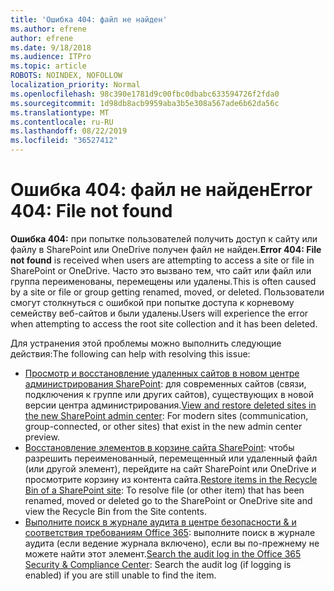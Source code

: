 ```yaml
---
title: 'Ошибка 404: файл не найден'
ms.author: efrene
author: efrene
ms.date: 9/18/2018
ms.audience: ITPro
ms.topic: article
ROBOTS: NOINDEX, NOFOLLOW
localization_priority: Normal
ms.openlocfilehash: 98c390e1781d9c00fbc0dbabc633594726f2fda0
ms.sourcegitcommit: 1d98db8acb9959aba3b5e308a567ade6b62da56c
ms.translationtype: MT
ms.contentlocale: ru-RU
ms.lasthandoff: 08/22/2019
ms.locfileid: "36527412"
---
```

# <a name="error-404-file-not-found"></a><span data-ttu-id="3a622-102">Ошибка 404: файл не найден</span><span class="sxs-lookup"><span data-stu-id="3a622-102">Error 404: File not found</span></span>

<span data-ttu-id="3a622-103">**Ошибка 404:** при попытке пользователей получить доступ к сайту или файлу в SharePoint или OneDrive получен файл не найден.</span><span class="sxs-lookup"><span data-stu-id="3a622-103">**Error 404: File not found** is received when users are attempting to access a site or file in SharePoint or OneDrive.</span></span> <span data-ttu-id="3a622-104">Часто это вызвано тем, что сайт или файл или группа переименованы, перемещены или удалены.</span><span class="sxs-lookup"><span data-stu-id="3a622-104">This is often caused by a site or file or group getting renamed, moved, or deleted.</span></span>
<span data-ttu-id="3a622-105">Пользователи смогут столкнуться с ошибкой при попытке доступа к корневому семейству веб-сайтов и были удалены.</span><span class="sxs-lookup"><span data-stu-id="3a622-105">Users will experience the error when attempting to access the root site collection and it has been deleted.</span></span>

<span data-ttu-id="3a622-106">Для устранения этой проблемы можно выполнить следующие действия:</span><span class="sxs-lookup"><span data-stu-id="3a622-106">The following can help with resolving this issue:</span></span>
- <span data-ttu-id="3a622-107">[Просмотр и восстановление удаленных сайтов в новом центре администрирования SharePoint](https://docs.microsoft.com/sharepoint/view-and-restore-deleted-sites-in-new-admin-center): для современных сайтов (связи, подключения к группе или других сайтов), существующих в новой версии центра администрирования.</span><span class="sxs-lookup"><span data-stu-id="3a622-107">[View and restore deleted sites in the new SharePoint admin center](https://docs.microsoft.com/sharepoint/view-and-restore-deleted-sites-in-new-admin-center):  For modern sites (communication, group-connected, or other sites) that exist in the new admin center preview.</span></span>
- <span data-ttu-id="3a622-108">[Восстановление элементов в корзине сайта SharePoint](https://support.office.com/article/Restore-items-in-the-Recycle-Bin-of-a-SharePoint-site-6df466b6-55f2-4898-8d6e-c0dff851a0be): чтобы разрешить переименованный, перемещенный или удаленный файл (или другой элемент), перейдите на сайт SharePoint или OneDrive и просмотрите корзину из контента сайта.</span><span class="sxs-lookup"><span data-stu-id="3a622-108">[Restore items in the Recycle Bin of a SharePoint site](https://support.office.com/article/Restore-items-in-the-Recycle-Bin-of-a-SharePoint-site-6df466b6-55f2-4898-8d6e-c0dff851a0be):  To resolve file (or other item) that has been renamed, moved or deleted go to the SharePoint or OneDrive site and view the Recycle Bin from the Site contents.</span></span>
- <span data-ttu-id="3a622-109">[Выполните поиск в журнале аудита в центре безопасности &amp; и соответствия требованиям Office 365](https://support.office.com/client/search-the-audit-log-in-the-office-365-security-compliance-center-0d4d0f35-390b-4518-800e-0c7ec95e946c): выполните поиск в журнале аудита (если ведение журнала включено), если вы по-прежнему не можете найти этот элемент.</span><span class="sxs-lookup"><span data-stu-id="3a622-109">[Search the audit log in the Office 365 Security &amp; Compliance Center](https://support.office.com/client/search-the-audit-log-in-the-office-365-security-compliance-center-0d4d0f35-390b-4518-800e-0c7ec95e946c):  Search the audit log (if logging is enabled) if you are still unable to find the item.</span></span>